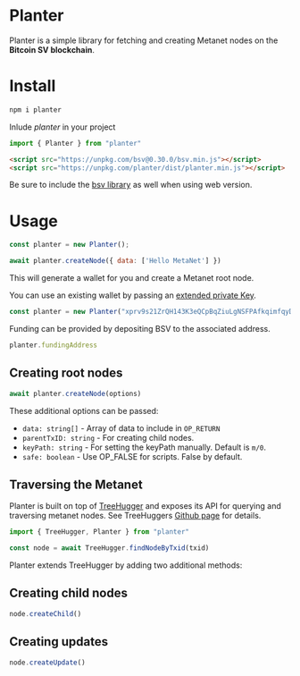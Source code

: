 # Planter

Planter is a simple library for fetching and creating Metanet nodes on the **Bitcoin SV blockchain**.

# Install

```bash
npm i planter
```

Inlude *planter* in your project

```js
import { Planter } from "planter"
```

```html
<script src="https://unpkg.com/bsv@0.30.0/bsv.min.js"></script>
<script src="https://unpkg.com/planter/dist/planter.min.js"></script>
```
Be sure to include the [bsv library](https://docs.moneybutton.com/docs/bsv-overview.html) as well when using web version.

# Usage

```js
const planter = new Planter();

await planter.createNode({ data: ['Hello MetaNet'] })
```

This will generate a wallet for you and create a Metanet root node.

You can use an existing wallet by passing an [extended private Key](https://docs.moneybutton.com/docs/bsv-hd-private-key.html).

```js
const planter = new Planter("xprv9s21ZrQH143K3eQCpBqZiuLgNSFPAfkqimfqyDxJ6HAaVUqWWJ4vz7eZdhgkR66jD1a2BtQEXbYjjbfVXWhxz7g4sNujBt6cnAoJrdfLkHh");
```

Funding can be provided by depositing BSV to the associated address.

```js
planter.fundingAddress
```

## Creating root nodes

```js
await planter.createNode(options)
```

These additional options can be passed:

- `data: string[]` - Array of data to include in `OP_RETURN`
- `parentTxID: string` - For creating child nodes.
- `keyPath: string` - For setting the keyPath manually. Default is `m/0`.
- `safe: boolean` - Use OP_FALSE for scripts. False by default.


## Traversing the Metanet

Planter is built on top of [TreeHugger](https://treehugger.bitpaste.app/) and exposes its API for querying and traversing metanet nodes. See TreeHuggers [Github page](https://github.com/libitx/tree-hugger) for details.

```js
import { TreeHugger, Planter } from "planter"

const node = await TreeHugger.findNodeByTxid(txid)
```

Planter extends TreeHugger by adding two additional methods:

## Creating child nodes

```js
node.createChild()
```

## Creating updates

```js
node.createUpdate()
```